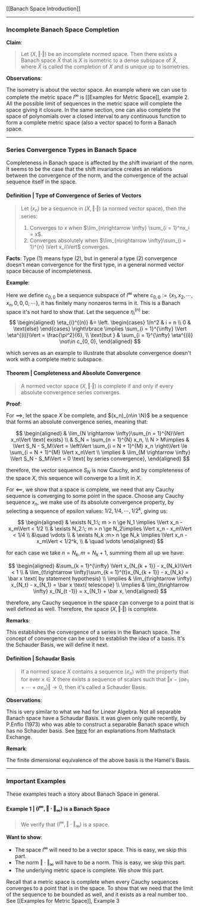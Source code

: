 [[Banach Space Introduction]]


---
### **Incomplete Banach Space Completion**

**Claim**: 
> Let $(X, \Vert \cdot\Vert)$ be an incomplete normed space. Then there exists a Banach space $\hat X$ that is $X$ is isometric to a dense subspace of $\hat X$, where $\hat X$ is called the completion of $X$ and is unique up to isometries. 

**Observations**: 

The isometry is about the vector space. An example where we can use to complete the metric space $l^\infty$ is [[Examples for Metric Space]], example 2. All the possible limit of sequences in the metric space will complete the space giving it closure. In the same section, one can also complete the space of polynomials over a closed interval to any continuous function to form a complete metric space (also a vector space) to form a Banach space. 

---
### **Series Convergence Types in Banach Space**

Completeness in Banach space is affected by the shift invariant of the norm. It seems to be the case that the shift invariance creates an relations between the convergence of the norm, and the convergence of the actual sequence itself in the space. 

#### **Definition | Type of Convergence of Series of Vectors**
> Let $(x_n)$ be a sequence in $(X, \Vert \cdot\Vert)$ (a normed vector space), then the series: 
> 1. Converges to $x$ when $\lim_{n\rightarrow \infty} \sum_{i = 1}^nx_i = x$. 
> 2. Converges absolutely when $\lim_{n\rightarrow \infty}\sum_{i = 1}^{n} \Vert x_i\Vert$ converges. 

**Facts**: 
Type (1) means type (2), but in general a type (2) convergence doesn't mean convergence for the first type, in a general normed vector space because of incompleteness. 

**Example**: 

Here we define $c_{0, 0}$ be a sequence subspace of $l^\infty$ where $c_{0, 0} := \{x_1, x_2, \cdots, x_n, 0, 0, 0, \cdots\}$, it has finitely many nonzeros terms in it. This is a Banach space it's not hard to show that. Let the sequence $\eta^{(n)}_i$ be: 
$$
\begin{aligned}
    \eta_{i}^{(n)} &=
    \left.
    \begin{cases}
        1/n^2 & i = n
        \\
        0 & \text{else}
    \end{cases} 
    \right\rbrace
    \implies \sum_{i = 1}^{\infty} \Vert \eta^{(i)}\Vert 
    = \frac{\pi^2}{6}, 
    \\
    \text{but } &
    \sum_{i = 1}^{\infty}
    \eta^{(i)} \not\in c_{0, 0}, 
\end{aligned}
$$

which serves as an example to illustrate that absolute convergence doesn't work with a complete metric subspace. 

#### **Theorem | Completeness and Absolute Convergence**
> A normed vector space $(X, \Vert \cdot\Vert)$ is complete if and only if every absolute convergence series converges. 

**Proof**:

For $\implies$, let the space $X$ be complete, and $(x_n)_{n\in \N}$ be a sequence that forms an absolute convergence series, meaning that: 

$$
\begin{aligned}
    & \lim_{N \rightarrow \infty}\sum_{n = 1}^{N}\Vert x_n\Vert \text{ exists}
    \\
    & S_N = \sum_{n = 1}^{N} x_n,
    \\
    N > M\implies & 
    \Vert S_N - S_M\Vert 
    = 
    \left\Vert 
        \sum_{i = N + 1}^{M} x_n
    \right\Vert \le 
    \sum_{i = N + 1}^{M} \Vert x_n\Vert
    \\
    \implies & 
    \lim_{M \rightarrow \infty}
    \Vert S_N - S_M\Vert = 0 \text{ by series convergence}, 
\end{aligned}
$$

therefore, the vector sequence $S_N$ is now Cauchy, and by completeness of the space $X$, this sequence will converge to a limit in $X$. 

For $\impliedby$, we show that a space is complete, we need that any Cauchy sequence is converging to some point in the space. Choose any Cauchy sequence $x_n$, we make use of its absolute convergence property, by selecting a sequence of epsilon values: $1/2, 1/4, \cdots, 1/2^k$, giving us: 

$$
\begin{aligned}
    & \exists N_1:\; m > n \ge N_1 \implies \Vert x_n - x_m\Vert < 1/2
    \\
    & \exists N_2:\; m > n \ge N_2\implies \Vert x_n - x_m\Vert < 1/4
    \\
    &\quad  \vdots
    \\
    & \exists N_k :m> n \ge N_k \implies 
    \Vert x_n - x_m\Vert < 1/2^k, 
    \\
    & \quad \vdots
\end{aligned}
$$

for each case we take $n = N_k, m = N_k + 1$, summing them all up we have: 

$$
\begin{aligned}
    &\sum_{k = 1}^{\infty}
    \Vert x_{N_{k + 1}} - x_{N_k}\Vert < 1
    \\
    & \lim_{t\rightarrow \infty}\sum_{k = 1}^{t}x_{N_{k + 1}} - x_{N_k} = \bar x \text{ by statement hypothesis}
    \\
    \implies &
    \lim_{t\rightarrow \infty} x_{N_t} - x_{N_1} = \bar x \text{ telescope}
    \\
    \implies &
    \lim_{t\rightarrow \infty} x_{N_{t -1}} = x_{N_1} + \bar x, 
\end{aligned}
$$

therefore, any Cauchy sequence in the space can converge to a point that is well defined as well. Therefore, the space $(X, \Vert \cdot\Vert)$ is complete. 

**Remarks**:

This establishes the convergence of a series in the Banach space. The concept of convergence can be used to establish the idea of a basis. It's the Schauder Basis, we will define it next. 

#### **Definition | Schaudar Basis**

> If a normed space $X$ contains a sequence $(e_n)$ with the property that for ever $x\in X$ there exists a sequence of scalars such that $\Vert x - (\alpha e_1 + \cdots + \alpha e_n)\Vert\rightarrow 0$, then it's called a Schauder Basis.

**Observations**: 

This is very similar to what we had for Linear Algebra. Not all separable Banach space have a Schaudar Basis. it was given only quite recently, by P.Enflo (1973) who was able to construct a separable Banach space  which has no Schauder basis. See [here](https://math.stackexchange.com/questions/644732/example-of-a-separable-space-without-a-schauder-basis) for an explanations from Mathstack Exchange. 

**Remark**: 

The finite dimensional equivalence of the above basis is the Hamel's Basis. 


---
### **Important Examples**

These examples teach a story about Banach Space in general. 

#### **Example 1 | $(l^\infty, \Vert\cdot \Vert_\infty)$ is a Banach Space**
> We verify that $(l^\infty, \Vert\cdot \Vert_\infty)$ is a space. 

**Want to show**: 
- The space $l^\infty$ will need to be a vector space. This is easy, we skip this part. 
- The norm $\Vert \cdot\Vert_\infty$ will have to be a norm. This is easy, we skip this part. 
- The underlying metric space is complete. We show this part. 

Recall that a metric space is complete when every Cauchy sequences converges to a point that is in the space. To show that we need that the limit of the sequence to be bounded as well, and it exists as a real number too. See [[Examples for Metric Space]], Example 3





